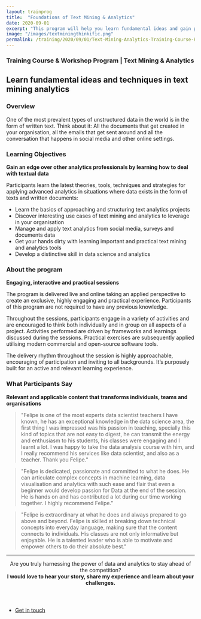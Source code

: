 ```yaml
---
layout: trainprog
title:  "Foundations of Text Mining & Analytics"
date: 2020-09-01
excerpt: "This program will help you learn fundamental ideas and gain practical experience with text data analytics."
image: "/images/textminingthinkific.png"
permalink: /training/2020/09/01/Text-Mining-Analytics-Training-Course-Program
---
```



<h3>Training Course & Workshop Program | Text Mining & Analytics</h3>
<!--- <span class="image left"><img src="{{ "/images/xxx.png" | absolute_url }}" alt="" /></span> --->

<h2>Learn fundamental ideas and techniques in text mining analytics</h2>


<h3>Overview</h3>
One of the most prevalent types of unstructured data in the world is in the form of written text. Think about it: All the documents that get created in your organisation, all the emails that get sent around and all the conversation that happens in social media and other online settings.

<h3>Learning Objectives</h3>
<strong>Gain an edge over other analytics professionals by learning how to deal with textual data</strong>

Participants learn the latest theories, tools, techniques and strategies for applying advanced analytics in situations where data exists in the form of texts and written documents:

- Learn the basics of approaching and structuring text analytics projects
- Discover interesting use cases of text mining and analytics to leverage in your organisation
- Manage and apply text analytics from social media, surveys and documents data
- Get your hands dirty with learning important and practical text mining and analytics tools
- Develop a distinctive skill in data science and analytics


<h3>About the program</h3>
<strong>Engaging, interactive and practical sessions</strong>


The program is  delivered live and online taking an applied perspective to create an exclusive, highly engaging and practical experience. Participants of this program are not required to have any previous knowledge. 

Throughout the sessions, participants engage in a variety of activities and are encouraged to think both individually and in group on all aspects of a project. Activities performed are driven by frameworks and learnings discussed during the sessions. Practical exercises are subsequently applied utilising modern commercial and open-source software tools. 

The delivery rhythm throughout the session is highly approachable, encouraging of participation and inviting to all backgrounds. It’s purposely built for an active and relevant learning experience. 


<h3>What Participants Say</h3>
<strong>Relevant and applicable content that transforms individuals, teams and organisations</strong>

<blockquote>"Felipe is one of the most experts data scientist teachers I have known, he has an exceptional knowledge in the data science area, the first thing I was impressed was his passion in teaching, specially this kind of topics that are not easy to digest, he can transmit the energy and enthusiasm to his students, his classes were engaging and I learnt a lot. I was happy to take the data analysis course with him, and I really recommend his services like data scientist, and also as a teacher. Thank you Felipe."</blockquote>

<blockquote>"Felipe is dedicated, passionate and committed to what he does. He can articulate complex concepts in machine learning, data visualisation and analytics with such ease and flair that even a beginner would develop passion for Data at the end of the session. He is hands on and has contributed a lot during our time working together. I highly recommend Felipe."</blockquote>

<blockquote>"Felipe is extraordinary at what he does and always prepared to go above and beyond. Felipe is skilled at breaking down technical concepts into everyday language, making sure that the content connects to individuals. His classes are not only informative but enjoyable. He is a talented leader who is able to motivate and empower others to do their absolute best."</blockquote>


<script async data-uid="85bed5d05d" src="https://thoughtful-builder-4808.ck.page/85bed5d05d/index.js"></script>



<hr>
<header class="major">

Are you truly harnessing the power of data and analytics to stay ahead of the competition?
<br>
<strong>I would love to hear your story, share my experience and learn about your challenges.</strong>

</header>



<ul class="actions fit small">
	<li><a href="mailto:felipe@feliperego.com.au" class="button special fit big">Get in touch</a></li>
</ul>

<!-- Go to www.addthis.com/dashboard to customize your tools --> <script type="text/javascript" src="//s7.addthis.com/js/300/addthis_widget.js#pubid=ra-5a5754f09a4aa453"></script>


